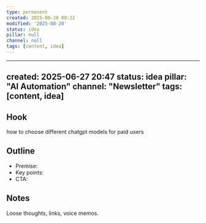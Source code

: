 ```yaml
---
type: permanent
created: 2025-08-20 09:22
modified: '2025-08-20'
status: idea
pillar: null
channel: null
tags: [content, idea]
---
```

---
created: 2025-06-27 20:47
status: idea
pillar: "AI Automation"
channel: "Newsletter"
tags: [content, idea]
---

## Hook  
how to choose different chatgpt models for paid users

## Outline  
- Premise:  
- Key points:  
- CTA:  

## Notes  
Loose thoughts, links, voice memos.
